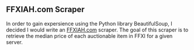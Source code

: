 ## FFXIAH.com Scraper

In order to gain expersience using the Python library BeautifulSoup, I decided I
would write an [FFXIAH.com](www.ffxiah.com) scraper. The goal of this scraper is 
to retrieve the median price of each auctionable item in FFXI for a given server.

